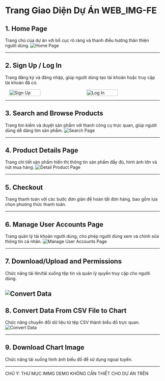 # Trang Giao Diện Dự Án WEB_IMG-FE

## 1. Home Page
Trang chủ của dự án với bố cục rõ ràng và thanh điều hướng thân thiện người dùng.
![Home Page](https://github.com/BaoMinh000/WEB_IMG-Front-end/blob/385f60eddea0245f9d8fd785677ff9984a00035c/IMG%20demo/Home.jpeg?raw=true)

---

## 2. Sign Up / Log In
Trang đăng ký và đăng nhập, giúp người dùng tạo tài khoản hoặc truy cập tài khoản đã có.

<div style="display: flex; justify-content: space-around;">
  <img src="https://github.com/BaoMinh000/WEB_IMG-Front-end/blob/5554eef214ced3a78f4afc02d23eaab336f9e1cb/IMG%20demo/LOGIN.png" alt="Sign Up" style="width: 45%;">
  <img src="https://github.com/BaoMinh000/WEB_IMG-Front-end/blob/5554eef214ced3a78f4afc02d23eaab336f9e1cb/IMG%20demo/REGRIS.png" alt="Log In" style="width: 45%;">
</div>

---

## 3. Search and Browse Products
Trang tìm kiếm và duyệt sản phẩm với thanh công cụ trực quan, giúp người dùng dễ dàng tìm sản phẩm.
![Search Page](https://github.com/BaoMinh000/WEB_IMG-Front-end/blob/385f60eddea0245f9d8fd785677ff9984a00035c/IMG%20demo/searchpage.jpeg?raw=true)

---

## 4. Product Details Page
Trang chi tiết sản phẩm hiển thị thông tin sản phẩm đầy đủ, hình ảnh lớn và nút mua hàng.
![Detail Product Page](https://github.com/BaoMinh000/WEB_IMG-Front-end/blob/385f60eddea0245f9d8fd785677ff9984a00035c/IMG%20demo/Detailpageproduct.jpeg?raw=true)

---

## 5. Checkout
Trang thanh toán với các bước đơn giản để hoàn tất đơn hàng, bao gồm lựa chọn phương thức thanh toán.
 <!-- Thay URL hình nếu có hình cho trang này -->

---

## 6. Manage User Accounts Page
Trang quản lý tài khoản người dùng, cho phép người dùng xem và chỉnh sửa thông tin cá nhân.
![Manage User Accounts Page](https://github.com/BaoMinh000/WEB_IMG-Front-end/blob/385f60eddea0245f9d8fd785677ff9984a00035c/IMG%20demo/PROFILE%20USER.png?raw=true)

---

## 7. Download/Upload and Permissions
Chức năng tải lên/tải xuống tệp tin và quản lý quyền truy cập cho người dùng.
 <!-- Thay URL hình nếu có hình cho trang này -->

![Convert Data](https://github.com/BaoMinh000/WEB_IMG-Front-end/blob/c931be80d6339491a6c6e5aec32a10f50c64c468/IMG%20demo/system-admin.png?raw=true)
---

## 8. Convert Data From CSV File to Chart
Chức năng chuyển đổi dữ liệu từ tệp CSV thành biểu đồ trực quan.
![Convert Data](https://github.com/BaoMinh000/WEB_IMG-Front-end/blob/134735c685f64b6cb916d4be82314f3d82cb7477/IMG%20demo/CSVPAGE.jpeg?raw=true)

---

## 9. Download Chart Image
Chức năng tải xuống hình ảnh biểu đồ để sử dụng ngoại tuyến.<!-- Thay URL hình nếu có hình cho trang này -->

---
CHÚ Ý: THƯ MỤC IMMG DEMO KHÔNG CẦN THIẾT CHO DỰ ÁN TRÊN

